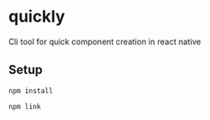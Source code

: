 # quickly

Cli tool for quick component creation in react native

## Setup

```
npm install

npm link
```
